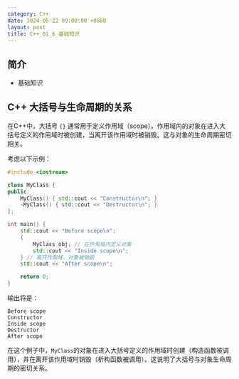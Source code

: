 ```yaml
---
category: C++
date: 2024-05-22 09:00:00 +0800
layout: post
title: C++_01_6_基础知识
---
```

## 简介

+ 基础知识

## C++ 大括号与生命周期的关系

在C++中，大括号 `{}` 通常用于定义作用域（scope）。作用域内的对象在进入大括号定义的作用域时被创建，当离开该作用域时被销毁。这与对象的生命周期密切相关。

考虑以下示例：

```cpp
#include <iostream>

class MyClass {
public:
    MyClass() { std::cout << "Constructor\n"; }
    ~MyClass() { std::cout << "Destructor\n"; }
};

int main() {
    std::cout << "Before scope\n";
    {
        MyClass obj; // 在作用域内定义对象
        std::cout << "Inside scope\n";
    } // 离开作用域，对象被销毁
    std::cout << "After scope\n";

    return 0;
}
```

输出将是：

```
Before scope
Constructor
Inside scope
Destructor
After scope
```

在这个例子中，`MyClass`的对象在进入大括号定义的作用域时创建（构造函数被调用），并在离开该作用域时销毁（析构函数被调用）。这说明了大括号与对象生命周期的密切关系。